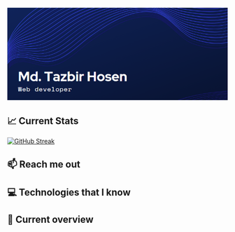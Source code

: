 ![cover photo](assets/cover1.png)



📈 Current Stats
---

[![GitHub Streak](https://github-readme-streak-stats.herokuapp.com?user=tazbir01&theme=dark&hide_border=true)](https://git.io/streak-stats)

📫 Reach me out
---

💻 Technologies that I know
---
👀 Current overview
---
